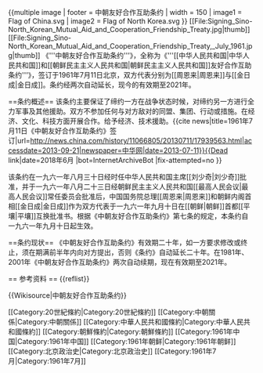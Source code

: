 {{multiple image
| footer   = 中朝友好合作互助条约
| width    = 150
| image1   = Flag of China.svg
| image2   = Flag of North Korea.svg
}}
[[File:Signing_Sino-North_Korean_Mutual_Aid_and_Cooperation_Friendship_Treaty.jpg|thumb]]
[[File:Signing_Sino-North_Korean_Mutual_Aid_and_Cooperation_Friendship_Treaty,_July_1961.jpg|thumb]]
《'''中朝友好合作互助条约'''》，全称为《'''[[中华人民共和国|中华人民共和国]]和[[朝鲜民主主义人民共和国|朝鲜民主主义人民共和国]]友好合作互助条约'''》，签订于1961年7月11日北京，双方代表分别为[[周恩来|周恩来]]与[[金日成|金日成]]。条约经两次自动延长，现今的有效期至2021年。

==条约概述==
该条约主要保证了缔约一方在战争状态时候，对缔约另一方进行全力军事及其他援助。双方不参加任何与对方敌对的同盟、集团、行动或措施。在经济、文化、科技方面开展合作。给予经济、技术援助。<ref>{{cite news|title=1961年7月11日《中朝友好合作互助条约》签订|url=http://news.china.com/history/11066805/20130711/17939563.html|accessdate=2013-09-21|newspaper=中华网|date=2013-07-11}}{{Dead link|date=2018年6月 |bot=InternetArchiveBot |fix-attempted=no }}</ref>

该条约在一九六一年八月三十日经时任中华人民共和国主席[[刘少奇|刘少奇]]批准，并于一九六一年八月二十三日经朝鲜民主主义人民共和国[[最高人民会议|最高人民会议]]常任委员会批准后，中国国务院总理[[周恩来|周恩来]]和朝鲜内阁首相[[金日成|金日成]]作为双方代表于一九六一年九月十日在[[朝鲜|朝鲜]]首都[[平壤|平壤]]互换批准书。根据《中朝友好合作互助条约》第七条的规定，本条约自一九六一年九月十日起生效。

==条约现状==
《中朝友好合作互助条约》有效期二十年，如一方要求修改或终止，须在期满前半年内向对方提出，否则《条约》自动延长二十年。在1981年、2001年《中朝友好合作互助条约》两次自动续期，现在有效期至2021年。

== 参考资料 ==
{{reflist}}

{{Wikisource|中朝友好合作互助条约}}

[[Category:20世紀條約|Category:20世紀條約]]
[[Category:中朝關係|Category:中朝關係]]
[[Category:中華人民共和國條約|Category:中華人民共和國條約]]
[[Category:朝鮮條約|Category:朝鮮條約]]
[[Category:1961年中国|Category:1961年中国]]
[[Category:1961年朝鲜|Category:1961年朝鲜]]
[[Category:北京政治史|Category:北京政治史]]
[[Category:1961年7月|Category:1961年7月]]